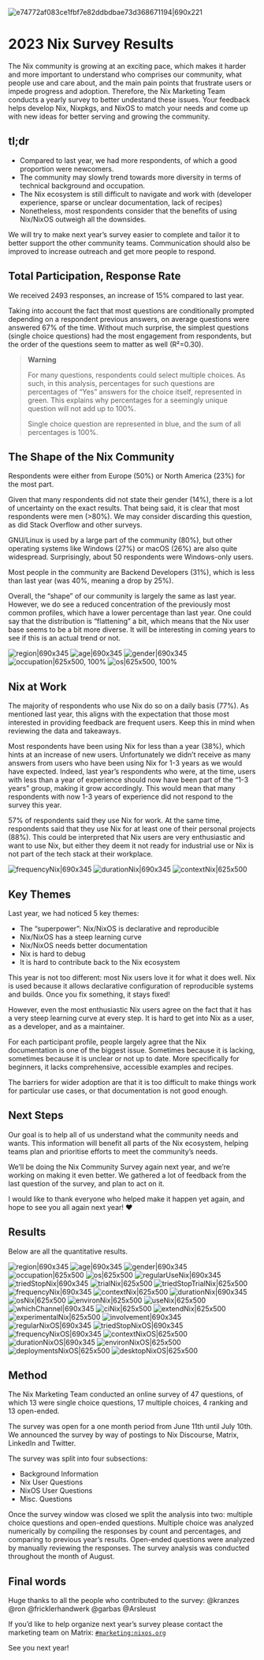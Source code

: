 ![e74772af083ce1fbf7e82ddbdbae73d368671194|690x221](upload://yJcxsbtumBNbpu7OMlUmNkFBKrd.png)

# 2023 Nix Survey Results

The Nix community is growing at an exciting pace, which makes it harder and more important to understand who comprises our community, what people use and care about, and the main pain points that frustrate users or impede progress and adoption. Therefore, the Nix Marketing Team conducts a yearly survey to better undestand these issues. Your feedback helps develop Nix, Nixpkgs, and NixOS to match your needs and come up with new ideas for better serving and growing the community.

## tl;dr

* Compared to last year, we had more respondents, of which a good proportion were newcomers.
* The community may slowly trend towards more diversity in terms of technical background and occupation.
* The Nix ecosystem is still difficult to navigate and work with (developer experience, sparse or unclear documentation, lack of recipes)
* Nonetheless, most respondents consider that the benefits of using Nix/NixOS outweigh all the downsides.

We will try to make next year’s survey easier to complete and tailor it to better support the other community teams. Communication should also be improved to increase outreach and get more people to respond.

## Total Participation, Response Rate

We received 2493 responses, an increase of 15% compared to last year.

Taking into account the fact that most questions are conditionally prompted depending on a respondent previous answers, on average questions were answered 67% of the time. Without much surprise, the simplest questions (single choice questions) had the most engagement from respondents, but the order of the questions seem to matter as well (R²=0.30).

> **Warning**
>
> For many questions, respondents could select multiple choices. As such, in this analysis, percentages for such questions are percentages of “Yes” answers for the choice itself, represented in green. This explains why percentages for a seemingly unique question will not add up to 100%.
> 
> Single choice question are represented in blue, and the sum of all percentages is 100%.

## The Shape of the Nix Community

Respondents were either from Europe (50%) or North America (23%) for the most part.

Given that many respondents did not state their gender (14%), there is a lot of uncertainty on the exact results. That being said, it is clear that most respondents were men (>80%). We may consider discarding this question, as did Stack Overflow and other surveys.

GNU/Linux is used by a large part of the community (80%), but other operating systems like Windows (27%) or macOS (26%) are also quite widespread. Surprisingly, about 50 respondents were Windows-only users.

Most people in the community are Backend Developers (31%), which is less than last year (was 40%, meaning a drop by 25%).

Overall, the “shape” of our community is largely the same as last year. However, we do see a reduced concentration of the previously most common profiles, which have a lower percentage than last year. One could say that the distribution is “flattening” a bit, which means that the Nix user base seems to be a bit more diverse. It will be interesting in coming years to see if this is an actual trend or not.

<!-- plots -->
![region|690x345](upload://h9TYmaBfqK9kImGnY9v1PnR6Rnc.png)
![age|690x345](upload://voKl5KEz5bTfaBvqFON9U1hhG9z.png)
![gender|690x345](upload://jJFPH8eOYGykxvrKKLCdllPTNc1.png)
![occupation|625x500, 100%](upload://ldcnvBRMUx0R19JqFUgEBV5wMxt.png)
![os|625x500, 100%](upload://lIDoUeF4wxU3z98iEjFpGudNj82.png)


## Nix at Work

The majority of respondents who use Nix do so on a daily basis (77%). As mentioned last year, this aligns with the expectation that those most interested in providing feedback are frequent users. Keep this in mind when reviewing the data and takeaways.

Most respondents have been using Nix for less than a year (38%), which hints at an increase of new users. Unfortunately we didn’t receive as many answers from users who have been using Nix for 1-3 years as we would have expected. Indeed, last year’s respondents who were, at the time, users with less than a year of experience should now have been part of the “1-3 years” group, making it grow accordingly. This would mean that many respondents with now 1-3 years of experience did not respond to the survey this year.

57% of respondents said they use Nix for work. At the same time, respondents said that they use Nix for at least one of their personal projects (88%). This could be interpreted that Nix users are very enthusiastic and want to use Nix, but either they deem it not ready for industrial use or Nix is not part of the tech stack at their workplace.

<!-- plots -->
![frequencyNix|690x345](upload://6My7IsdQWJjxERFfTyPmjbxBmVe.png)
![durationNix|690x345](upload://zilbIK6LJ2ntedwCigVkv20h4QT.png)
![contextNix|625x500](upload://vOH3eb9vJvdeXdtICcK68jnGgM8.png)


## Key Themes

Last year, we had noticed 5 key themes:

* The “superpower”: Nix/NixOS is declarative and reproducible
* Nix/NixOS has a steep learning curve
* Nix/NixOS needs better documentation
* Nix is hard to debug
* It is hard to contribute back to the Nix ecosystem

This year is not too different: most Nix users love it for what it does well. Nix is used because it allows declarative configuration of reproducible systems and builds. Once you fix something, it stays fixed!

However, even the most enthusiastic Nix users agree on the fact that it has a very steep learning curve at every step. It is hard to get into Nix as a user, as a developer, and as a maintainer.

For each participant profile, people largely agree that the Nix documentation is one of the biggest issue. Sometimes because it is lacking, sometimes because it is unclear or not up to date. More specifically for beginners, it lacks comprehensive, accessible examples and recipes.

The barriers for wider adoption are that it is too difficult to make things work for particular use cases, or that documentation is not good enough.

## Next Steps

Our goal is to help all of us understand what the community needs and wants. This information will benefit all parts of the Nix ecosystem, helping teams plan and prioritise efforts to meet the community’s needs.

We’ll be doing the Nix Community Survey again next year, and we’re working on making it even better. We gathered a lot of feedback from the last question of the survey, and plan to act on it.

I would like to thank everyone who helped make it happen yet again, and hope to see you all again next year! ♥️

## Results

Below are all the quantitative results.

<!-- plots -->
![region|690x345](upload://h9TYmaBfqK9kImGnY9v1PnR6Rnc.png)
![age|690x345](upload://voKl5KEz5bTfaBvqFON9U1hhG9z.png)
![gender|690x345](upload://jJFPH8eOYGykxvrKKLCdllPTNc1.png)
![occupation|625x500](upload://ldcnvBRMUx0R19JqFUgEBV5wMxt.png)
![os|625x500](upload://lIDoUeF4wxU3z98iEjFpGudNj82.png)
![regularUseNix|690x345](upload://hwXAJKjxdxQ5BT4Mh3aN9nlw610.png)
![triedStopNix|690x345](upload://g7InlxmD50LtH2NcGdwXWUkFZK1.png)
![trialNix|625x500](upload://izcRmm48ZtHnOSzjUsz70HCd5A2.png)
![triedStopTrialNix|625x500](upload://jH3pWn0ZdDgJEI3sFCBp7Btf64t.png)
![frequencyNix|690x345](upload://6My7IsdQWJjxERFfTyPmjbxBmVe.png)
![contextNix|625x500](upload://vOH3eb9vJvdeXdtICcK68jnGgM8.png)
![durationNix|690x345](upload://zilbIK6LJ2ntedwCigVkv20h4QT.png)
![osNix|625x500](upload://bkzusEpzIuQJ1InRYkU8Kdm1Bo2.png)
![environNix|625x500](upload://sTNtFUShgl2JTmmtqQ4hYWdcvn8.png)
![useNix|625x500](upload://i8MwZaCDHLgqXyr6Gy3PUMtPQzK.png)
![whichChannel|690x345](upload://dqLZCoPHSNZ4s2kUzA11QMVcg5W.png)
![ciNix|625x500](upload://vJk96MXfHBuHYSpGzEmcS1QwxRA.png)
![extendNix|625x500](upload://z76fqAEKph0nrvuc18edZbt02gS.png)
![experimentalNix|625x500](upload://z6PopRYZqhkWvBR3aCBIEUUGJFv.png)
![involvement|690x345](upload://yRmMZao54w4Q3buIBw8yc1LAH8c.png)
![regularNixOS|690x345](upload://u9ExQPSIvr6Z6PVbKGoo1gdKLEa.png)
![triedStopNixOS|690x345](upload://hugR3586FiZQo7jyyocamnqD1mG.png)
![frequencyNixOS|690x345](upload://nmaaKlznx9pbJr1xR6Osnslzqmg.png)
![contextNixOS|625x500](upload://6eQ9gAOjWD7lnyrMm3Mb8Dr7XIf.png)
![durationNixOS|690x345](upload://adeLo15gO4WCeA8P1tniUNo0XDr.png)
![environNixOS|625x500](upload://vEs2gglu5pkK8sD1UYLvcMwl0AD.png)
![deploymentsNixOS|625x500](upload://qX4KkIcKpocJEpY5Kmq8Y6t5DPg.png)
![desktopNixOS|625x500](upload://jpkb9625GI9xijxJS3qfIDKMCxy.png)


## Method

The Nix Marketing Team conducted an online survey of 47 questions, of which 13 were single choice questions, 17 multiple choices, 4 ranking and 13 open-ended.

The survey was open for a one month period from June 11th until July 10th. We announced the survey by way of postings to Nix Discourse, Matrix, LinkedIn and Twitter.

The survey was split into four subsections:

* Background Information
* Nix User Questions
* NixOS User Questions
* Misc. Questions

Once the survey window was closed we split the analysis into two: multiple choice questions and open-ended questions. Multiple choice was analyzed numerically by compiling the responses by count and percentages, and comparing to previous year’s results. Open-ended questions were analyzed by manually reviewing the responses. The survey analysis was conducted throughout the month of August.

## Final words

Huge thanks to all the people who contributed to the survey: @kranzes @ron @fricklerhandwerk @garbas @Arsleust 

If you’d like to help organize next year’s survey please contact the marketing team on Matrix: [`#marketing:nixos.org`](https://matrix.to/#/#marketing:nixos.org)

See you next year!

